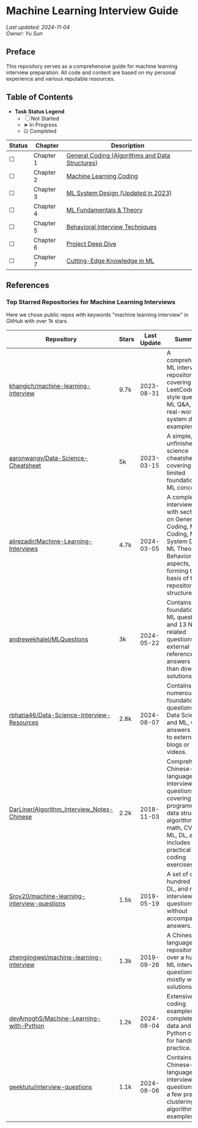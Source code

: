 # Machine Learning Interview Guide
_Last updated: 2024-11-04_  
_Owner: Yu Sun_

## Preface

This repository serves as a comprehensive guide for machine learning interview preparation. All code and content are based on my personal experience and various reputable resources.

## Table of Contents

- **Task Status Legend**  
    - ☐ Not Started  
    - ➤ In Progress  
    - ☑ Completed  

| Status | Chapter   | Description                                                                                     |
| ------ | --------- | ----------------------------------------------------------------------------------------------- |
| ☐      | Chapter 1 | [General Coding (Algorithms and Data Structures)](src/Chapter01/lc_coding.md)                  |
| ☐      | Chapter 2 | [Machine Learning Coding](src/Chapter02/ml_coding.md)                                           |
| ☐      | Chapter 3 | [ML System Design (Updated in 2023)](src/Chapter03/ml_system_design.md)                         |
| ☐      | Chapter 4 | [ML Fundamentals & Theory](src/Chapter04/ml_fundamental.md)                                     |
| ☐      | Chapter 5 | [Behavioral Interview Techniques](src/Chapter05/behavior.md)                                    |
| ☐      | Chapter 6 | [Project Deep Dive](src/Chapter06/project_deep_dive.md)                                         |
| ☐      | Chapter 7 | [Cutting-Edge Knowledge in ML](src/Chapter07/cutting_edge_knowledge.md)                         |

## References

### Top Starred Repositories for Machine Learning Interviews

Here we chose public repos with keywords "machine learning interview" in GitHub with over 1k stars.

| Repository                                                                                      | Stars | Last Update | Summary                                                                                                                                                                                                                                         |
|-------------------------------------------------------------------------------------------------|-------|-------------|-------------------------------------------------------------------------------------------------------------------------------------------------------------------------------------------------------------------------------------------------|
| [khangich/machine-learning-interview](https://github.com/khangich/machine-learning-interview)   | 9.7k  | 2023-08-31  | A comprehensive ML interview repository covering LeetCode-style questions, ML Q&A, and real-world ML system design examples.                                                                                                                    |
| [aaronwangy/Data-Science-Cheatsheet](https://github.com/aaronwangy/Data-Science-Cheatsheet)     | 5k    | 2023-03-15  | A simple, unfinished data science cheatsheet covering limited foundational ML concepts.                                                                                                                                                        |
| [alirezadir/Machine-Learning-Interviews](https://github.com/alirezadir/Machine-Learning-Interviews) | 4.7k  | 2024-03-05  | A complete ML interview guide with sections on General Coding, ML Coding, ML System Design, ML Theory, and Behavioral aspects, forming the basis of this repository's structure.                                                              |
| [andrewekhalel/MLQuestions](https://github.com/andrewekhalel/MLQuestions)                       | 3k    | 2024-05-22  | Contains 65 foundational ML questions and 13 NLP-related questions, with external references for answers rather than direct solutions.                                                                                                        |
| [rbhatia46/Data-Science-Interview-Resources](https://github.com/rbhatia46/Data-Science-Interview-Resources) | 2.8k  | 2024-08-07  | Contains numerous foundational questions on Data Science and ML, with answers linked to external blogs or videos.                                                                                                                             |
| [DarLiner/Algorithm_Interview_Notes-Chinese](https://github.com/DarLiner/Algorithm_Interview_Notes-Chinese) | 2.2k  | 2018-11-03  | Comprehensive Chinese-language interview questions covering programming, data structures, algorithms, math, CV, NLP, ML, DL, and includes practical coding exercises.                                                                          |
| [Sroy20/machine-learning-interview-questions](https://github.com/Sroy20/machine-learning-interview-questions) | 1.5k  | 2019-05-19  | A set of over a hundred ML, DL, and math interview questions, without accompanying answers.                                                                                                                                                    |
| [zhengjingwei/machine-learning-interview](https://github.com/zhengjingwei/machine-learning-interview) | 1.3k  | 2019-09-26  | A Chinese-language repository with over a hundred ML interview questions, mostly without solutions.                                                                                                                                            |
| [devAmoghS/Machine-Learning-with-Python](https://github.com/devAmoghS/Machine-Learning-with-Python) | 1.2k  | 2024-08-04  | Extensive ML coding examples, complete with data and Python code for hands-on practice.                                                                                                                                                       |
| [geektutu/interview-questions](https://github.com/geektutu/interview-questions)                 | 1.1k  | 2024-08-06  | Contains some Chinese-language ML interview questions and a few practical clustering algorithm examples.                                                                                                                                      |
